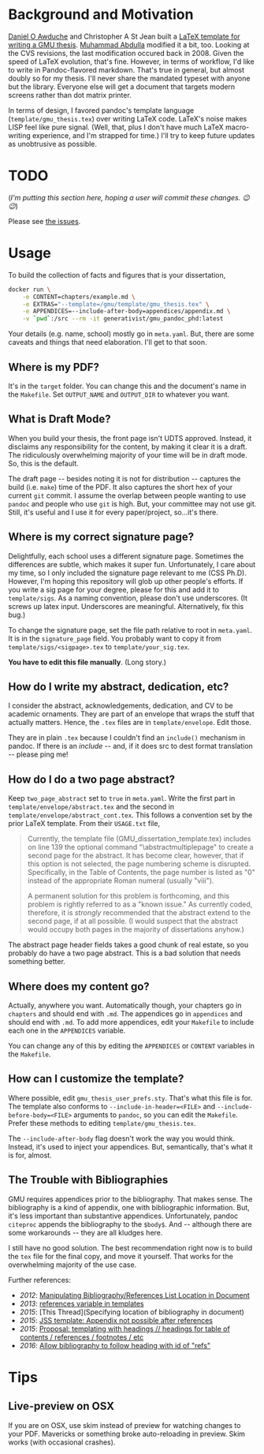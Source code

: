 # Background and Motivation

[Daniel O Awduche](http://www.awduche.com/) and Christopher A St Jean built a [LaTeX template for writing a GMU thesis](http://thesis.gmu.edu/templates.html). [Muhammad Abdulla](http://cs.gmu.edu/~mabdulla/) modified it a bit, too. Looking at the CVS revisions, the last modification occured back in 2008. Given the speed of LaTeX evolution, that's fine. However, in terms of workflow, I'd like to write in Pandoc-flavored markdown. That's true in general, but almost doubly so for my thesis. I'll never share the mandated typeset with anyone but the library. Everyone else will get a document that targets modern screens rather than dot matrix printer.

In terms of design, I favored pandoc's template language (`template/gmu_thesis.tex`) over writing LaTeX code. LaTeX's noise makes LISP feel like pure signal. (Well, that, plus I don't have much LaTeX macro-writing experience, and I'm strapped for time.) I'll try to keep future updates as unobtrusive as possible. 

# TODO

(*I'm putting this section here, hoping a user will commit these changes. :wink: :wink:*)

Please see [the issues](https://github.com/jbn/GMU_Dissertation_Pandoc_Tmpl/issues).


# Usage

To build the collection of facts and figures that is your dissertation, 

```sh
docker run \
    -e CONTENT=chapters/example.md \
    -e EXTRAS="--template=/gmu/template/gmu_thesis.tex" \
    -e APPENDICES=--include-after-body=appendices/appendix.md \
    -v `pwd`:/src --rm -it generativist/gmu_pandoc_phd:latest
```


Your details (e.g. name, school) mostly go in `meta.yaml`. But, there are some caveats and things that need elaboration. I'll get to that soon.

## Where is my PDF?

It's in the `target` folder. You can change this and the document's name in the `Makefile`. Set `OUTPUT_NAME` and `OUTPUT_DIR` to whatever you want. 

## What is Draft Mode?

When you build your thesis, the front page isn't UDTS approved. Instead, it disclaims any responsibility for the content, by making it clear it is a draft. The ridiculously overwhelming majority of your time will be in draft mode. So, this is the default. 

The draft page -- besides noting it is not for distribution -- captures the build (i.e. `make`) time of the PDF. It also captures the short hex of your current `git` commit. I assume the overlap between people wanting to use `pandoc` and people who use `git` is high. But, your committee may not use git. Still, it's useful and I use it for every paper/project, so...it's there.  

## Where is my correct signature page?

Delightfully, each school uses a different signature page. Sometimes the differences are subtle, which makes it super fun. Unfortunately, I care about my time, so I only included the signature page relevant to me (CSS Ph.D). However, I'm hoping this repository will glob up other people's efforts. If you write a sig page for your degree, please for this and add it to `template/sigs`. As a naming convention, please don't use underscores. (It screws up latex input. Underscores are meaningful. Alternatively, fix this bug.) 

To change the signature page, set the file path relative to root in `meta.yaml`. It is in the `signature_page` field. You probably want to copy it from `template/sigs/<sigpage>.tex` to `template/your_sig.tex`.

**You have to edit this file manually**. (Long story.)

## How do I write my abstract, dedication, etc?

I consider the abstract, acknowledgements, dedication, and CV to be academic ornaments. They are part of an envelope that wraps the stuff that actually matters. Hence, the `.tex` files are in `template/envelope`. Edit those. 

They are in plain `.tex` because I couldn't find an `include()` mechanism in pandoc. If there is an $include$ -- and, if it does src to dest format translation -- please ping me!

## How do I do a two page abstract?

Keep `two_page_abstract` set to `true` in `meta.yaml`. Write the first part in `template/envelope/abstract.tex` and the second in `template/envelope/abstract_cont.tex`. This follows a convention set by the prior LaTeX template. From their `USAGE.txt` file,

> Currently, the template file (GMU_dissertation_template.tex) includes on line 139 the
> optional command "\abstractmultiplepage" to create a second page for the abstract.
> It has become clear, however, that if this option is not selected, the page numbering
> scheme is disrupted.  Specifically, in the Table of Contents, the page number is listed
> as "0" instead of the appropriate Roman numeral (usually "viii").
> 
> A permanent solution for this problem is forthcoming, and this problem is rightly
> referred to as a "known issue."  As currently coded, therefore, it is *strongly*
> recommended that the abstract extend to the second page, if at all possible.
> (I would suspect that the abstract would occupy both pages in the majority of
> dissertations anyhow.)

The abstract page header fields takes a good chunk of real estate, so you probably do have a two page abstract. This is a bad solution that needs something better. 

## Where does my content go?

Actually, anywhere you want. Automatically though, your chapters go in `chapters` and should end with `.md`. The appendices go in `appendices` and should end with `.md`. To add more appendices, edit your `Makefile` to include each one in the `APPENDICES` variable. 

You can change any of this by editing the `APPENDICES` or `CONTENT` variables in the `Makefile`.

## How can I customize the template?

Where possible, edit `gmu_thesis_user_prefs.sty`. That's what this file is for. The template also conforms to `--include-in-header=<FILE>` and `--include-before-body=<FILE>` arguments to `pandoc`, so you can edit the `Makefile`. Prefer these methods to editing `template/gmu_thesis.tex`. 

The `--include-after-body` flag doesn't work the way you would think. Instead, it's used to inject your appendices. But, semantically, that's what it is for, almost. 

## The Trouble with Bibliographies

GMU requires appendices prior to the bibliography. That makes sense. The bibliography is a kind of appendix, one with bibliographic information. But, it's less important than substantive appendices. Unfortunately, pandoc `citeproc` appends the bibliography to the `$body$`. And -- although there are some workarounds -- they are all kludges here. 

I still have no good solution. The best recommendation right now is to build the `tex` file for the final copy, and move it yourself. That works for the overwhelming majority of the use case. 

Further references:

- *2012*: [Manipulating Bibliography/References List Location in Document](https://groups.google.com/forum/#!searchin/pandoc-discuss/location/pandoc-discuss/zza71I0zes4/KkYrkKMvGmIJ)
- *2013*: [references variable in templates](https://github.com/jgm/pandoc/issues/771)
- *2015*: [This Thread](Specifying location of bibliography in document)
- *2015*: [JSS template: Appendix not possible after references](https://github.com/rstudio/rticles/issues/29)
- *2015*: [Proposal: templating with headings // headings for table of contents / references / footnotes / etc](https://groups.google.com/forum/#!topic/pandoc-discuss/HxmpFK-Ydus)
- *2016*: [Allow bibliography to follow heading with id of "refs"](https://github.com/jgm/pandoc-citeproc/issues/210)


# Tips

## Live-preview on OSX

If you are on OSX, use skim instead of preview for watching changes to your PDF. Mavericks or something broke auto-reloading in preview. Skim works (with occasional crashes).
